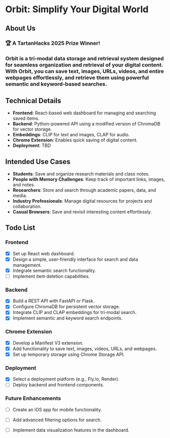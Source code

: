 # Orbit: Simplify Your Digital World
## About Us
### 🏆 A TartanHacks 2025 Prize Winner!
### Orbit is a tri-modal data storage and retrieval system designed for seamless organization and retrieval of your digital content. With Orbit, you can save text, images, URLs, videos, and entire webpages effortlessly, and retrieve them using powerful semantic and keyword-based searches.
## Technical Details
- **Frontend**: React-based web dashboard for managing and searching saved items.
- **Backend**: Python-powered API using a modified version of ChromaDB for vector storage.
- **Embeddings**: CLIP for text and images, CLAP for audio.
- **Chrome Extension**: Enables quick saving of digital content.
- **Deployment**: TBD
## Intended Use Cases
- **Students**: Save and organize research materials and class notes.
- **People with Memory Challenges**: Keep track of important links, images, and notes.
- **Researchers**: Store and search through academic papers, data, and media.
- **Industry Professionals**: Manage digital resources for projects and collaboration.
- **Casual Browsers**: Save and revisit interesting content effortlessly.

## Todo List
### Frontend
- [x] Set up React web dashboard.
- [x] Design a simple, user-friendly interface for search and data management.
- [x] Integrate semantic search functionality.
- [ ] Implement item deletion capabilities.

### Backend
- [x] Build a REST API with FastAPI or Flask.
- [x] Configure ChromaDB for persistent vector storage.
- [x] Integrate CLIP and CLAP embeddings for tri-modal search.
- [x] Implement semantic and keyword search endpoints.

### Chrome Extension
- [x] Develop a Manifest V3 extension.
- [x] Add functionality to save text, images, videos, URLs, and webpages.
- [x] Set up temporary storage using Chrome Storage API.

### Deployment
- [x] Select a deployment platform (e.g., Fly.io, Render).
- [ ] Deploy backend and frontend components.

### Future Enhancements
- [ ] Create an iOS app for mobile functionality.
- [ ] Add advanced filtering options for search.
- [ ] Implement data visualization features in the dashboard.

